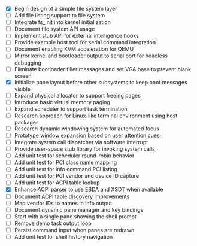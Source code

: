 - [x] Begin design of a simple file system layer
- [ ] Add file listing support to file system
- [ ] Integrate fs_init into kernel initialization
- [ ] Document file system API usage
- [ ] Implement stub API for external intelligence hooks
- [ ] Provide example host tool for serial command integration
- [ ] Document enabling KVM acceleration for QEMU
- [ ] Mirror kernel and bootloader output to serial port for headless debugging
- [ ] Eliminate bootloader filler messages and set VGA base to prevent blank screen
- [x] Initialize pane layout before other subsystems to keep boot messages visible
- [ ] Expand physical allocator to support freeing pages
- [ ] Introduce basic virtual memory paging
- [ ] Expand scheduler to support task termination
- [ ] Research approach for Linux-like terminal environment using host packages
- [ ] Research dynamic windowing system for automated focus
- [ ] Prototype window expansion based on user attention cues
- [ ] Integrate system call dispatcher via software interrupt
- [ ] Provide user-space stub library for invoking system calls
- [ ] Add unit test for scheduler round-robin behavior
- [ ] Add unit test for PCI class name mapping
- [ ] Add unit test for info command PCI listing
- [ ] Add unit test for PCI vendor and device ID capture
- [ ] Add unit test for ACPI table lookup
- [x] Enhance ACPI parser to use EBDA and XSDT when available
- [ ] Document ACPI table discovery improvements
- [ ] Map vendor IDs to names in info output
- [ ] Document dynamic pane manager and key bindings
- [ ] Start with a single pane showing the shell prompt
- [ ] Remove demo task output loop
- [ ] Persist command input when panes are redrawn
- [ ] Add unit test for shell history navigation

